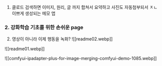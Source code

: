 
1. 클로드 검색하면 이미지, 원리, 글 까지 합쳐서 요약하고 사진도 자동첨부되서 ㅈㄴ 이쁘게 생성되는 메모 앱

### 2. 강화학습 기초를 위한 손쉬운 page
 
2. 영상이 아니라 이제 행동을 녹화? 
![[readme02.webp]]

![[readme01.webp]]

![[comfyui-ipadapter-plus-for-image-merging-comfyui-demo-1085.webp]]